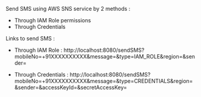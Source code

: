 Send SMS using AWS SNS service by 2 methods :
- Through IAM Role permissions
- Through Credentials

Links to send SMS :

-	Through IAM Role :
	http://localhost:8080/sendSMS?mobileNo=+91XXXXXXXXXX&message=<Your Message>&type=IAM_ROLE&region=<AWS Region>&sender=<Any String>

-	Through Credentials :
	http://localhost:8080/sendSMS?mobileNo=+91XXXXXXXXXX&message=<Your Message>&type=CREDENTIALS&region=<AWS Region>&sender=<Any String>&accessKeyId=<Your Access Key>&secretAccessKey=<Your Secret Access>


